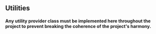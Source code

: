 ## Utilities
#### Any utility provider class must be implemented here throughout the project to prevent breaking the coherence of the project's harmony.